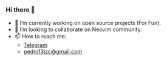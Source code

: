 ### Hi there 👋

- 🔭 I’m currently working on open source projects (For Fun).
- 👯 I’m looking to collaborate on Neovim community.
- 📫 How to reach me: 
  - [Telegram](https://t.me/pedro13sj)
  - pedro13jzc@gmail.com
